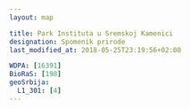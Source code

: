 ```yaml
---
layout: map

title: Park Instituta u Sremskoj Kamenici
designation: Spomenik prirode
last_modified_at: 2018-05-25T23:19:56+02:00

WDPA: [16391]
BioRaS: [198]
geoSrbija:
  L1_301: [4]
---
```

